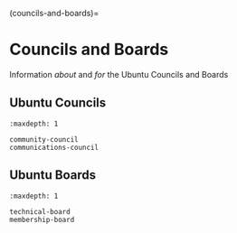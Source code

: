 (councils-and-boards)=
# Councils and Boards

Information *about* and *for* the Ubuntu Councils and Boards

## Ubuntu Councils

```{toctree}
:maxdepth: 1

community-council
communications-council
```

## Ubuntu Boards

```{toctree}
:maxdepth: 1

technical-board
membership-board
```

